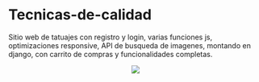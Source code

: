 # Tecnicas-de-calidad
Sitio web de tatuajes con registro y login, varias funciones js, optimizaciones responsive, API de busqueda de imagenes, montando en django, con carrito de compras y funcionalidades completas.

<p align="center">
  <img src="https://github.com/user-attachments/assets/e47020d8-f29b-4601-a207-1f30f8ab4a59"/>
</p>

